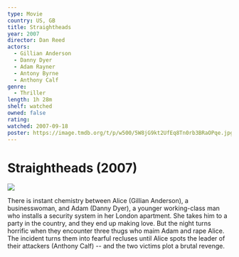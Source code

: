 ```yaml
---
type: Movie
country: US, GB
title: Straightheads
year: 2007
director: Dan Reed
actors:
  - Gillian Anderson
  - Danny Dyer
  - Adam Rayner
  - Antony Byrne
  - Anthony Calf
genre:
  - Thriller
length: 1h 28m
shelf: watched
owned: false
rating:
watched: 2007-09-18
poster: https://image.tmdb.org/t/p/w500/5W8jG9kt2UfEq8Tn0rb3BRaOPqe.jpg
---
```


# Straightheads (2007)

![](https://image.tmdb.org/t/p/w500/5W8jG9kt2UfEq8Tn0rb3BRaOPqe.jpg)

There is instant chemistry between Alice (Gillian Anderson), a businesswoman, and Adam (Danny Dyer), a younger working-class man who installs a security system in her London apartment. She takes him to a party in the country, and they end up making love. But the night turns horrific when they encounter three thugs who maim Adam and rape Alice. The incident turns them into fearful recluses until Alice spots the leader of their attackers (Anthony Calf) -- and the two victims plot a brutal revenge.